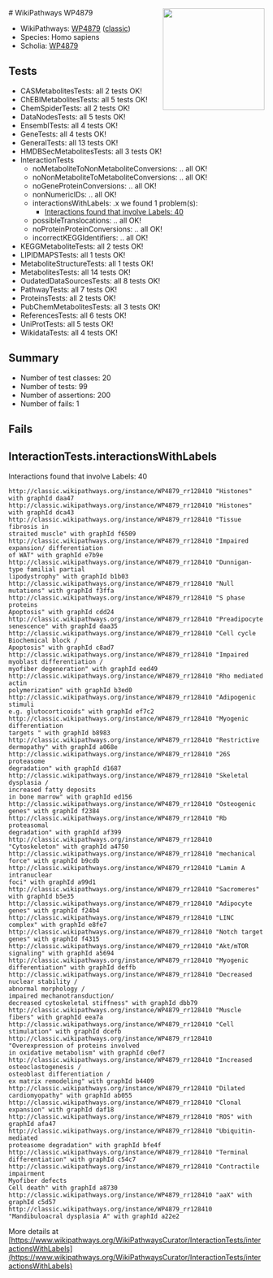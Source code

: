 <img style="float: right; width: 200px" src="https://upload.wikimedia.org/wikipedia/commons/thumb/8/83/Wplogo_with_text_500.png/640px-Wplogo_with_text_500.png" />
# WikiPathways WP4879

* WikiPathways: [WP4879](https://wikipathways.org/pathways/WP4879) ([classic](https://classic.wikipathways.org/instance/WP4879))
* Species: Homo sapiens
* Scholia: [WP4879](https://scholia.toolforge.org/wikipathways/WP4879)
## Tests
* CASMetabolitesTests: all 2 tests OK!
* ChEBIMetabolitesTests: all 5 tests OK!
* ChemSpiderTests: all 2 tests OK!
* DataNodesTests: all 5 tests OK!
* EnsemblTests: all 4 tests OK!
* GeneTests: all 4 tests OK!
* GeneralTests: all 13 tests OK!
* HMDBSecMetabolitesTests: all 3 tests OK!
* InteractionTests
    * noMetaboliteToNonMetaboliteConversions: .. all OK!
    * noNonMetaboliteToMetaboliteConversions: .. all OK!
    * noGeneProteinConversions: .. all OK!
    * nonNumericIDs: .. all OK!
    * interactionsWithLabels: .x we found 1 problem(s):
        * [Interactions found that involve Labels: 40](#fe97a915)
    * possibleTranslocations: .. all OK!
    * noProteinProteinConversions: .. all OK!
    * incorrectKEGGIdentifiers: .. all OK!
* KEGGMetaboliteTests: all 2 tests OK!
* LIPIDMAPSTests: all 1 tests OK!
* MetaboliteStructureTests: all 1 tests OK!
* MetabolitesTests: all 14 tests OK!
* OudatedDataSourcesTests: all 8 tests OK!
* PathwayTests: all 7 tests OK!
* ProteinsTests: all 2 tests OK!
* PubChemMetabolitesTests: all 3 tests OK!
* ReferencesTests: all 6 tests OK!
* UniProtTests: all 5 tests OK!
* WikidataTests: all 4 tests OK!


## Summary

* Number of test classes: 20
* Number of tests: 99
* Number of assertions: 200
* Number of fails: 1

## Fails

<a name="fe97a915" />

## InteractionTests.interactionsWithLabels

Interactions found that involve Labels: 40
```
http://classic.wikipathways.org/instance/WP4879_rr128410 "Histones" with graphId daa47
http://classic.wikipathways.org/instance/WP4879_rr128410 "Histones" with graphId dca43
http://classic.wikipathways.org/instance/WP4879_rr128410 "Tissue fibrosis in 
straited muscle" with graphId f6509
http://classic.wikipathways.org/instance/WP4879_rr128410 "Impaired expansion/ differentiation
of WAT" with graphId e7b9e
http://classic.wikipathways.org/instance/WP4879_rr128410 "Dunnigan-type familial partial 
lipodystrophy" with graphId b1b03
http://classic.wikipathways.org/instance/WP4879_rr128410 "Null mutations" with graphId f3ffa
http://classic.wikipathways.org/instance/WP4879_rr128410 "S phase proteins 
Apoptosis" with graphId cdd24
http://classic.wikipathways.org/instance/WP4879_rr128410 "Preadipocyte senescence" with graphId daa35
http://classic.wikipathways.org/instance/WP4879_rr128410 "Cell cycle 
Biochemical block / 
Apoptosis" with graphId c8ad7
http://classic.wikipathways.org/instance/WP4879_rr128410 "Impaired myoblast differentiation /
myofiber degeneration" with graphId eed49
http://classic.wikipathways.org/instance/WP4879_rr128410 "Rho mediated actin 
polymerization" with graphId b3ed0
http://classic.wikipathways.org/instance/WP4879_rr128410 "Adipogenic stimuli
e.g. glutocorticoids" with graphId ef7c2
http://classic.wikipathways.org/instance/WP4879_rr128410 "Myogenic differentiation
targets " with graphId b8983
http://classic.wikipathways.org/instance/WP4879_rr128410 "Restrictive dermopathy" with graphId a068e
http://classic.wikipathways.org/instance/WP4879_rr128410 "26S proteasome 
degradation" with graphId d1687
http://classic.wikipathways.org/instance/WP4879_rr128410 "Skeletal dysplasia / 
increased fatty deposits 
in bone marrow" with graphId ed156
http://classic.wikipathways.org/instance/WP4879_rr128410 "Osteogenic genes" with graphId f2384
http://classic.wikipathways.org/instance/WP4879_rr128410 "Rb proteasomal 
degradation" with graphId af399
http://classic.wikipathways.org/instance/WP4879_rr128410 "Cytoskeleton" with graphId a4750
http://classic.wikipathways.org/instance/WP4879_rr128410 "mechanical force" with graphId b9cdb
http://classic.wikipathways.org/instance/WP4879_rr128410 "Lamin A intranuclear 
foci" with graphId a99d1
http://classic.wikipathways.org/instance/WP4879_rr128410 "Sacromeres" with graphId b5e35
http://classic.wikipathways.org/instance/WP4879_rr128410 "Adipocyte genes" with graphId f24b4
http://classic.wikipathways.org/instance/WP4879_rr128410 "LINC complex" with graphId e8fe7
http://classic.wikipathways.org/instance/WP4879_rr128410 "Notch target genes" with graphId f4315
http://classic.wikipathways.org/instance/WP4879_rr128410 "Akt/mTOR signaling" with graphId a5694
http://classic.wikipathways.org/instance/WP4879_rr128410 "Myogenic differentiation" with graphId deffb
http://classic.wikipathways.org/instance/WP4879_rr128410 "Decreased nuclear stability / 
abnormal morphology /
impaired mechanotransduction/
decreased cytoskeletal stiffness" with graphId dbb79
http://classic.wikipathways.org/instance/WP4879_rr128410 "Muscle fibers" with graphId eea7a
http://classic.wikipathways.org/instance/WP4879_rr128410 "Cell stimulation" with graphId dcefb
http://classic.wikipathways.org/instance/WP4879_rr128410 "Overexpression of proteins involved 
in oxidative metabolism" with graphId c0ef7
http://classic.wikipathways.org/instance/WP4879_rr128410 "Increased osteoclastogenesis /
osteoblast differentiation / 
ex matrix remodeling" with graphId b4409
http://classic.wikipathways.org/instance/WP4879_rr128410 "Dilated cardiomyopathy" with graphId ab055
http://classic.wikipathways.org/instance/WP4879_rr128410 "Clonal expansion" with graphId daf18
http://classic.wikipathways.org/instance/WP4879_rr128410 "ROS" with graphId afa47
http://classic.wikipathways.org/instance/WP4879_rr128410 "Ubiquitin-mediated
proteasome degradation" with graphId bfe4f
http://classic.wikipathways.org/instance/WP4879_rr128410 "Terminal differentiation" with graphId c54c7
http://classic.wikipathways.org/instance/WP4879_rr128410 "Contractile impairment
Myofiber defects
Cell death" with graphId a8730
http://classic.wikipathways.org/instance/WP4879_rr128410 "aaX" with graphId c5d57
http://classic.wikipathways.org/instance/WP4879_rr128410 "Mandibuloacral dysplasia A" with graphId a22e2
```

More details at [https://www.wikipathways.org/WikiPathwaysCurator/InteractionTests/interactionsWithLabels](https://www.wikipathways.org/WikiPathwaysCurator/InteractionTests/interactionsWithLabels)

